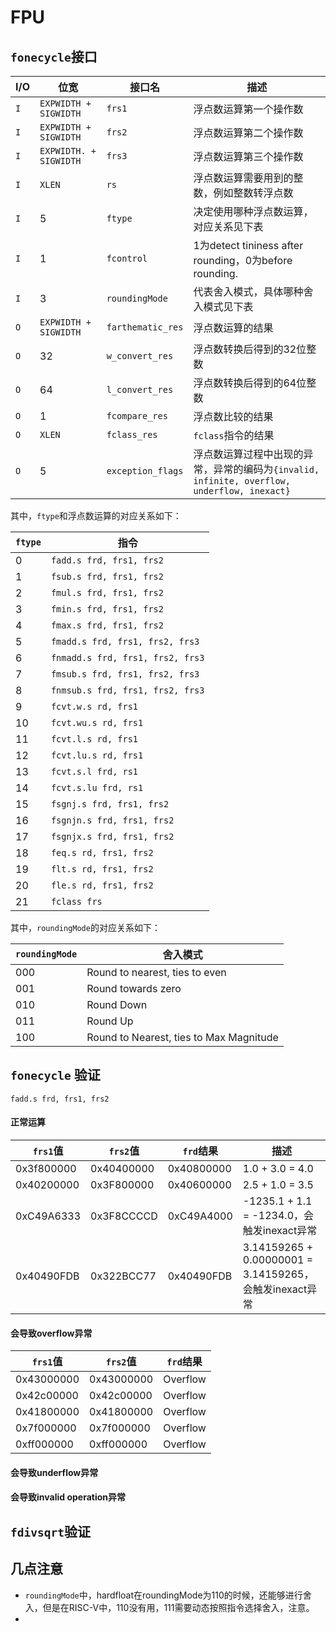 # FPU



## `fonecycle`接口

| I/O  | 位宽                   | 接口名            | 描述                                                         |
| ---- | ---------------------- | ----------------- | ------------------------------------------------------------ |
| `I`  | `EXPWIDTH + SIGWIDTH`  | `frs1`            | 浮点数运算第一个操作数                                       |
| `I`  | `EXPWIDTH + SIGWIDTH`  | `frs2`            | 浮点数运算第二个操作数                                       |
| `I`  | `EXPWIDTH. + SIGWIDTH` | `frs3`            | 浮点数运算第三个操作数                                       |
| `I`  | `XLEN`                 | `rs`              | 浮点数运算需要用到的整数，例如整数转浮点数                   |
| `I`  | 5                      | `ftype`           | 决定使用哪种浮点数运算，对应关系见下表                       |
| `I`  | 1                      | `fcontrol`        | 1为detect tininess after rounding，0为before rounding.       |
| `I`  | 3                      | `roundingMode`    | 代表舍入模式，具体哪种舍入模式见下表                         |
| `O`  | `EXPWIDTH + SIGWIDTH`  | `farthematic_res` | 浮点数运算的结果                                             |
| `O`  | 32                     | `w_convert_res`   | 浮点数转换后得到的32位整数                                   |
| `O`  | 64                     | `l_convert_res`   | 浮点数转换后得到的64位整数                                   |
| `O`  | 1                      | `fcompare_res`    | 浮点数比较的结果                                             |
| `O`  | `XLEN`                 | `fclass_res`      | `fclass`指令的结果                                           |
| `O`  | 5                      | `exception_flags` | 浮点数运算过程中出现的异常，异常的编码为`{invalid, infinite, overflow, underflow, inexact}` |

其中，`ftype`和浮点数运算的对应关系如下：

| `ftype` | 指令                             |
| ------- | -------------------------------- |
| 0       | `fadd.s frd, frs1, frs2`         |
| 1       | `fsub.s frd, frs1, frs2`         |
| 2       | `fmul.s frd, frs1, frs2`         |
| 3       | `fmin.s frd, frs1, frs2`         |
| 4       | `fmax.s frd, frs1, frs2`         |
| 5       | `fmadd.s frd, frs1, frs2, frs3`  |
| 6       | `fnmadd.s frd, frs1, frs2, frs3` |
| 7       | `fmsub.s frd, frs1, frs2, frs3`  |
| 8       | `fnmsub.s frd, frs1, frs2, frs3` |
| 9       | `fcvt.w.s rd, frs1`              |
| 10      | `fcvt.wu.s rd, frs1`             |
| 11      | `fcvt.l.s rd, frs1`              |
| 12      | `fcvt.lu.s rd, frs1`             |
| 13      | `fcvt.s.l frd, rs1`              |
| 14      | `fcvt.s.lu frd, rs1`             |
| 15      | `fsgnj.s frd, frs1, frs2`        |
| 16      | `fsgnjn.s frd, frs1, frs2`       |
| 17      | `fsgnjx.s frd, frs1, frs2`       |
| 18      | `feq.s rd, frs1, frs2`           |
| 19      | `flt.s rd, frs1, frs2`           |
| 20      | `fle.s rd, frs1, frs2`           |
| 21      | `fclass frs`                     |



其中，`roundingMode`的对应关系如下：

| `roundingMode` | 舍入模式                                |
| -------------- | --------------------------------------- |
| 000            | Round to nearest, ties to even          |
| 001            | Round towards zero                      |
| 010            | Round Down                              |
| 011            | Round Up                                |
| 100            | Round to Nearest, ties to Max Magnitude |



## `fonecycle` 验证

`fadd.s frd, frs1, frs2`

#### 正常运算

| `frs1`值   | `frs2`值   | `frd`结果  | 描述                                                    |
| ---------- | ---------- | ---------- | ------------------------------------------------------- |
| 0x3f800000 | 0x40400000 | 0x40800000 | 1.0 + 3.0 = 4.0                                         |
| 0x40200000 | 0x3F800000 | 0x40600000 | 2.5 + 1.0 = 3.5                                         |
| 0xC49A6333 | 0x3F8CCCCD | 0xC49A4000 | -1235.1 + 1.1 = -1234.0，会触发inexact异常              |
| 0x40490FDB | 0x322BCC77 | 0x40490FDB | 3.14159265 + 0.00000001 = 3.14159265，会触发inexact异常 |

#### 会导致overflow异常

| `frs1`值   | `frs2`值   | `frd`结果 |
| ---------- | ---------- | --------- |
| 0x43000000 | 0x43000000 | Overflow  |
| 0x42c00000 | 0x42c00000 | Overflow  |
| 0x41800000 | 0x41800000 | Overflow  |
| 0x7f000000 | 0x7f000000 | Overflow  |
| 0xff000000 | 0xff000000 | Overflow  |



#### 会导致underflow异常



#### 会导致invalid operation异常



## `fdivsqrt`验证



## 几点注意

* `roundingMode`中，hardfloat在roundingMode为110的时候，还能够进行舍入，但是在RISC-V中，110没有用，111需要动态按照指令选择舍入，注意。
* 
